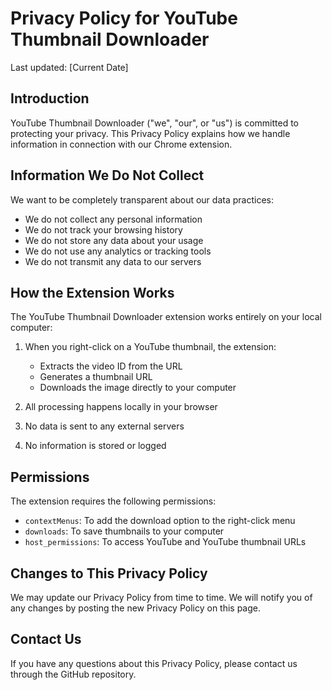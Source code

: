 # Privacy Policy for YouTube Thumbnail Downloader

Last updated: [Current Date]

## Introduction

YouTube Thumbnail Downloader ("we", "our", or "us") is committed to protecting your privacy. This Privacy Policy explains how we handle information in connection with our Chrome extension.

## Information We Do Not Collect

We want to be completely transparent about our data practices:

- We do not collect any personal information
- We do not track your browsing history
- We do not store any data about your usage
- We do not use any analytics or tracking tools
- We do not transmit any data to our servers

## How the Extension Works

The YouTube Thumbnail Downloader extension works entirely on your local computer:

1. When you right-click on a YouTube thumbnail, the extension:
   - Extracts the video ID from the URL
   - Generates a thumbnail URL
   - Downloads the image directly to your computer

2. All processing happens locally in your browser
3. No data is sent to any external servers
4. No information is stored or logged

## Permissions

The extension requires the following permissions:

- `contextMenus`: To add the download option to the right-click menu
- `downloads`: To save thumbnails to your computer
- `host_permissions`: To access YouTube and YouTube thumbnail URLs

## Changes to This Privacy Policy

We may update our Privacy Policy from time to time. We will notify you of any changes by posting the new Privacy Policy on this page.

## Contact Us

If you have any questions about this Privacy Policy, please contact us through the GitHub repository. 